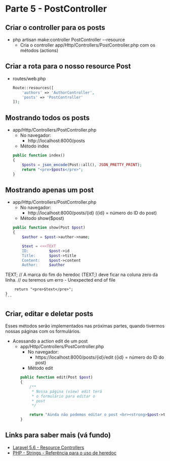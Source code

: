# Parte 5 - PostController

## Criar o controller para os posts
- php artisan make:controller PostController --resource
    - Cria o controller app/Http/Controllers/PostController.php com os métodos (actions)

## Criar a rota para o nosso resource Post
- routes/web.php
    ```php
    Route::resources([
        'authors' => 'AuthorController',
        'posts' => 'PostController'
    ]);
    ```

## Mostrando todos os posts
- app/Http/Controllers/PostController.php
    - No navegador:
        - http://localhost:8000/posts
    - Método index
    ```php
    public function index()
    {
        $posts = json_encode(Post::all(), JSON_PRETTY_PRINT);
        return "<pre>$posts</pre>";
    }
    ```

## Mostrando apenas um post
- app/Http/Controllers/PostController.php
    - No navegador:
        - http://localhost:8000/posts/{id} ({id} = número do ID do post)
    - Método show($post)
    ```php
    public function show(Post $post)
    {
        $author = $post->author->name;

        $text = <<<TEXT
        ID:         $post->id
        Title:      $post->title
        Content:    $post->content
        Author:     $author
TEXT;
        // A marca do fim do heredoc (TEXT;) deve ficar na coluna zero da linha.
        // ou teremos um erro - Unexpected end of file

        return "<pre>$text</pre>";
    }
    ```

## Criar, editar e deletar posts
Esses métodos serão implementados nas próximas partes, quando tivermos nossas páginas com os formulários.
- Acessando a action edit de um post
    - app/Http/Controllers/PostController.php
        - No navegador:
            - https://localhost:8000/posts/{id}/edit ({id} = número do ID do post)
        - Método edit
        ```php
        public function edit(Post $post)
        {
            /**
             * Nossa página (view) edit terá
             * o formulário para editar o
             * post
             */

            return "Ainda não podemos editar o post <br><strong>$post->title</strong><br> porque não temos o formulário.";
        }
        ```

## Links para saber mais (vá fundo)
- [Laravel 5.6 - Resource Controllers](https://laravel.com/docs/5.6/controllers#resource-controllers)
- [PHP - Strings - Referência para o uso de heredoc](https://secure.php.net/manual/pt_BR/language.types.string.php)
